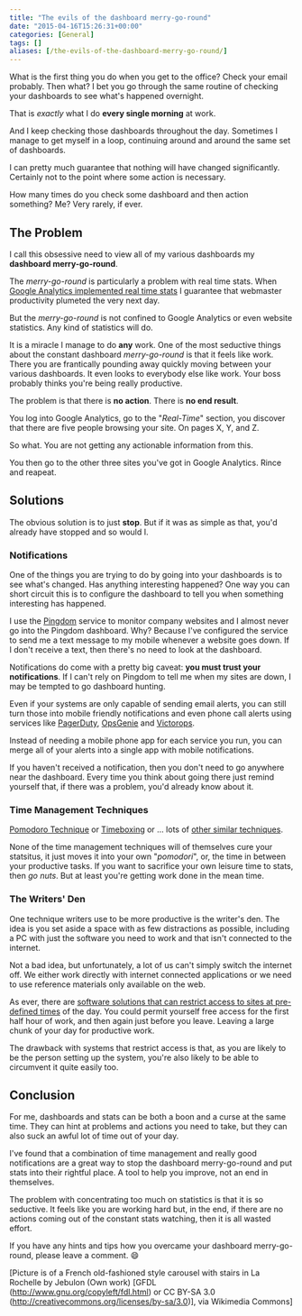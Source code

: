 ```yaml
---
title: "The evils of the dashboard merry-go-round"
date: "2015-04-16T15:26:31+00:00"
categories: [General]
tags: []
aliases: [/the-evils-of-the-dashboard-merry-go-round/]
---
```


What is the first thing you do when you get to the office? Check your email probably. Then what? I bet you go through the same routine of checking your dashboards to see what's happened overnight.

That is *exactly* what I do **every single morning** at work.

And I keep checking those dashboards throughout the day. Sometimes I manage to get myself in a loop, continuing around and around the same set of dashboards.

I can pretty much guarantee that nothing will have changed significantly. Certainly not to the point where some action is necessary.

How many times do you check some dashboard and then action something? Me? Very rarely, if ever.

## The Problem

I call this obsessive need to view all of my various dashboards my **dashboard merry-go-round**.

The *merry-go-round* is particularly a problem with real time stats. When [Google Analytics implemented real time stats](http://analytics.blogspot.co.uk/2011/09/whats-happening-on-your-site-right-now.html) I guarantee that webmaster productivity plumeted the very next day.

But the *merry-go-round* is not confined to Google Analytics or even website statistics. Any kind of statistics will do.

It is a miracle I manage to do **any** work. One of the most seductive things about the constant dashboard *merry-go-round* is that it feels like work. There you are frantically pounding away quickly moving between your various dashboards. It even looks to everybody else like work. Your boss probably thinks you're being really productive.

The problem is that there is **no action**. There is **no end result**.

You log into Google Analytics, go to the "*Real-Time*" section, you discover that there are five people browsing your site. On pages X, Y, and Z.

So what. You are not getting any actionable information from this.

You then go to the other three sites you've got in Google Analytics. Rince and reapeat.

## Solutions

The obvious solution is to just **stop**. But if it was as simple as that, you'd already have stopped and so would I.

### Notifications

One of the things you are trying to do by going into your dashboards is to see what's changed. Has anything interesting happened? One way you can short circuit this is to configure the dashboard to tell you when something interesting has happened.

I use the [Pingdom](http://www.pingdom.com/) service to monitor company websites and I almost never go into the Pingdom dashboard. Why? Because I've configured the service to send me a text message to my mobile whenever a website goes down. If I don't receive a text, then there's no need to look at the dashboard.

Notifications do come with a pretty big caveat: **you must trust your notifications**. If I can't rely on Pingdom to tell me when my sites are down, I may be tempted to go dashboard hunting.

Even if your systems are only capable of sending email alerts, you can still turn those into mobile friendly notifications and even phone call alerts using services like [PagerDuty](http://www.pagerduty.com/), [OpsGenie](http://www.opsgenie.com) and [Victorops](http://victorops.com/).

Instead of needing a mobile phone app for each service you run, you can merge all of your alerts into a single app with mobile notifications.

If you haven't received a notification, then you don't need to go anywhere near the dashboard. Every time you think about going there just remind yourself that, if there was a problem, you'd already know about it.

### Time Management Techniques

[Pomodoro Technique](https://en.wikipedia.org/wiki/Pomodoro_Technique) or [Timeboxing](https://en.wikipedia.org/wiki/Timeboxing) or ... lots of [other similar techniques](https://en.wikipedia.org/wiki/Time_management).

None of the time management techniques will of themselves cure your statsitus, it just moves it into your own "*pomodori*", or, the time in between your productive tasks. If you want to sacrifice your own leisure time to stats, then *go nuts*. But at least you're getting work done in the mean time.

### The Writers' Den

One technique writers use to be more productive is the writer's den. The idea is you set aside a space with as few distractions as possible, including a PC with just the software you need to work and that isn't connected to the internet.

Not a bad idea, but unfortunately, a lot of us can't simply switch the internet off. We either work directly with internet connected applications or we need to use reference materials only available on the web.

As ever, there are [software solutions that can restrict access to sites at pre-defined times](http://superuser.com/questions/434162/block-all-internet-access-during-specific-times) of the day. You could permit yourself free access for the first half hour of work, and then again just before you leave. Leaving a large chunk of your day for productive work.

The drawback with systems that restrict access is that, as you are likely to be the person setting up the system, you're also likely to be able to circumvent it quite easily too.

## Conclusion

For me, dashboards and stats can be both a boon and a curse at the same time. They can hint at problems and actions you need to take, but they can also suck an awful lot of time out of your day.

I've found that a combination of time management and really good notifications are a great way to stop the dashboard merry-go-round and put stats into their rightful place. A tool to help you improve, not an end in themselves.

The problem with concentrating too much on statistics is that it is so seductive. It feels like you are working hard but, in the end, if there are no actions coming out of the constant stats watching, then it is all wasted effort.

If you have any hints and tips how you overcame your dashboard merry-go-round, please leave a comment. :smile:

[Picture is of a French old-fashioned style carousel with stairs in La Rochelle by Jebulon (Own work) [GFDL (http://www.gnu.org/copyleft/fdl.html) or CC BY-SA 3.0 (http://creativecommons.org/licenses/by-sa/3.0)], via Wikimedia Commons]
